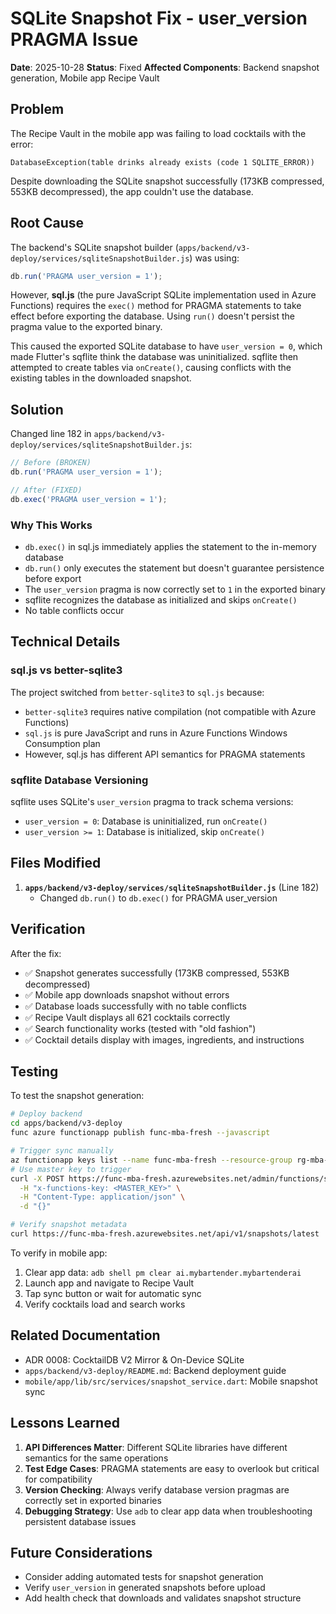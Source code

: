# SQLite Snapshot Fix - user_version PRAGMA Issue

**Date**: 2025-10-28
**Status**: Fixed
**Affected Components**: Backend snapshot generation, Mobile app Recipe Vault

## Problem

The Recipe Vault in the mobile app was failing to load cocktails with the error:
```
DatabaseException(table drinks already exists (code 1 SQLITE_ERROR))
```

Despite downloading the SQLite snapshot successfully (173KB compressed, 553KB decompressed), the app couldn't use the database.

## Root Cause

The backend's SQLite snapshot builder (`apps/backend/v3-deploy/services/sqliteSnapshotBuilder.js`) was using:

```javascript
db.run('PRAGMA user_version = 1');
```

However, **sql.js** (the pure JavaScript SQLite implementation used in Azure Functions) requires the `exec()` method for PRAGMA statements to take effect before exporting the database. Using `run()` doesn't persist the pragma value to the exported binary.

This caused the exported SQLite database to have `user_version = 0`, which made Flutter's sqflite think the database was uninitialized. sqflite then attempted to create tables via `onCreate()`, causing conflicts with the existing tables in the downloaded snapshot.

## Solution

Changed line 182 in `apps/backend/v3-deploy/services/sqliteSnapshotBuilder.js`:

```javascript
// Before (BROKEN)
db.run('PRAGMA user_version = 1');

// After (FIXED)
db.exec('PRAGMA user_version = 1');
```

### Why This Works

- `db.exec()` in sql.js immediately applies the statement to the in-memory database
- `db.run()` only executes the statement but doesn't guarantee persistence before export
- The `user_version` pragma is now correctly set to `1` in the exported binary
- sqflite recognizes the database as initialized and skips `onCreate()`
- No table conflicts occur

## Technical Details

### sql.js vs better-sqlite3

The project switched from `better-sqlite3` to `sql.js` because:
- `better-sqlite3` requires native compilation (not compatible with Azure Functions)
- `sql.js` is pure JavaScript and runs in Azure Functions Windows Consumption plan
- However, sql.js has different API semantics for PRAGMA statements

### sqflite Database Versioning

sqflite uses SQLite's `user_version` pragma to track schema versions:
- `user_version = 0`: Database is uninitialized, run `onCreate()`
- `user_version >= 1`: Database is initialized, skip `onCreate()`

## Files Modified

1. **`apps/backend/v3-deploy/services/sqliteSnapshotBuilder.js`** (Line 182)
   - Changed `db.run()` to `db.exec()` for PRAGMA user_version

## Verification

After the fix:
- ✅ Snapshot generates successfully (173KB compressed, 553KB decompressed)
- ✅ Mobile app downloads snapshot without errors
- ✅ Database loads successfully with no table conflicts
- ✅ Recipe Vault displays all 621 cocktails correctly
- ✅ Search functionality works (tested with "old fashion")
- ✅ Cocktail details display with images, ingredients, and instructions

## Testing

To test the snapshot generation:

```bash
# Deploy backend
cd apps/backend/v3-deploy
func azure functionapp publish func-mba-fresh --javascript

# Trigger sync manually
az functionapp keys list --name func-mba-fresh --resource-group rg-mba-prod
# Use master key to trigger
curl -X POST https://func-mba-fresh.azurewebsites.net/admin/functions/sync-cocktaildb \
  -H "x-functions-key: <MASTER_KEY>" \
  -H "Content-Type: application/json" \
  -d "{}"

# Verify snapshot metadata
curl https://func-mba-fresh.azurewebsites.net/api/v1/snapshots/latest
```

To verify in mobile app:
1. Clear app data: `adb shell pm clear ai.mybartender.mybartenderai`
2. Launch app and navigate to Recipe Vault
3. Tap sync button or wait for automatic sync
4. Verify cocktails load and search works

## Related Documentation

- ADR 0008: CocktailDB V2 Mirror & On-Device SQLite
- `apps/backend/v3-deploy/README.md`: Backend deployment guide
- `mobile/app/lib/src/services/snapshot_service.dart`: Mobile snapshot sync

## Lessons Learned

1. **API Differences Matter**: Different SQLite libraries have different semantics for the same operations
2. **Test Edge Cases**: PRAGMA statements are easy to overlook but critical for compatibility
3. **Version Checking**: Always verify database version pragmas are correctly set in exported binaries
4. **Debugging Strategy**: Use `adb` to clear app data when troubleshooting persistent database issues

## Future Considerations

- Consider adding automated tests for snapshot generation
- Verify `user_version` in generated snapshots before upload
- Add health check that downloads and validates snapshot structure
